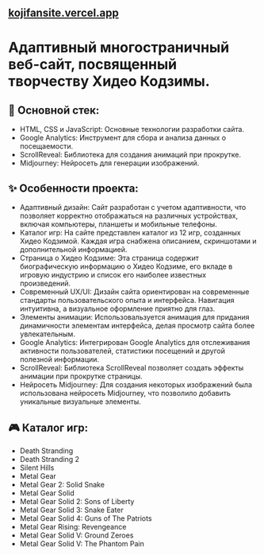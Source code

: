 ## [kojifansite.vercel.app](kojifansite.vercel.app)
# Адаптивный многостраничный веб-сайт, посвященный творчеству Хидео Кодзимы.

## 📝 Основной стек:
- HTML, CSS и JavaScript: Основные технологии разработки сайта.
- Google Analytics: Инструмент для сбора и анализа данных о посещаемости.
- ScrollReveal: Библиотека для создания анимаций при прокрутке.
- Midjourney: Нейросеть для генерации изображений.

## ✨ Особенности проекта:
- Адаптивный дизайн: Сайт разработан с учетом адаптивности, что позволяет корректно отображаться на различных устройствах, включая компьютеры, планшеты и мобильные телефоны.
- Каталог игр: На сайте представлен каталог из 12 игр, созданных Хидео Кодзимой. Каждая игра снабжена описанием, скриншотами и дополнительной информацией.
- Страница о Хидео Кодзиме: Эта страница содержит биографическую информацию о Хидео Кодзиме, его вкладе в игровую индустрию и список его наиболее известных произведений.
- Современный UX/UI: Дизайн сайта ориентирован на современные стандарты пользовательского опыта и интерфейса. Навигация интуитивна, а визуальное оформление приятно для глаз.
- Элементы анимации: Использовальзуется анимация для придания динамичности элементам интерфейса, делая просмотр сайта более увлекательным.
- Google Analytics: Интегрирован Google Analytics для отслеживания активности пользователей, статистики посещений и другой полезной информации.
- ScrollReveal: Библиотека ScrollReveal позволяет создать эффекты анимации при прокрутке страницы.
- Нейросеть Midjourney: Для создания некоторых изображений была использована нейросеть Midjourney, что позволило добавить уникальные визуальные элементы.

## 🎮 Каталог игр:
- Death Stranding
- Death Stranding 2
- Silent Hills
- Metal Gear
- Metal Gear 2: Solid Snake
- Metal Gear Solid
- Metal Gear Solid 2: Sons of Liberty
- Metal Gear Solid 3: Snake Eater
- Metal Gear Solid 4: Guns of The Patriots
- Metal Gear Rising: Revengeance
- Metal Gear Solid V: Ground Zeroes
- Metal Gear Solid V: The Phantom Pain
